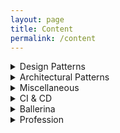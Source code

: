 ```yaml
---
layout: page
title: Content
permalink: /content
---
```


<details>
  <summary>Design Patterns</summary>
  <ol>
  <li><a href="https://isurunuwanthilaka.github.io/engineering/2020/04/22/design-patterns-intro">Introduction</a></li>

  <li><a href="https://isurunuwanthilaka.github.io/engineering/2020/04/27/singleton-pattern">Singleton Pattern</a></li>

  <li><a href="https://isurunuwanthilaka.github.io/engineering/2020/11/15/strategy-pattern">Strategy Pattern</a></li>
  
  </ol>
</details>

<details>
  <summary>Architectural Patterns</summary>
  
</details>

<details>
  <summary>Miscellaneous</summary>
  <ol>
  <li><a href="https://isurunuwanthilaka.github.io/engineering/2020/10/25/oauth2-jwt-hybrid-architecture">
  OAuth2 + JWT Hybrid Architecture</a></li>
  <li><a href="https://isurunuwanthilaka.github.io/engineering/2020/06/24/compiler-scratch">
  Compilers from scratch</a></li>
  <li><a href="https://isurunuwanthilaka.github.io/engineering/2020/10/17/apache-poi">
  Lets play with Apache POI</a></li>
  <li><a href="https://isurunuwanthilaka.github.io/engineering/2020/10/18/get-into-mqtt-in-2-minutes">
  Get into MQTT in 3 minutes (Python+Docker)</a></li>
  </ol>
</details>

<details>
  <summary>CI & CD</summary>
  <ol>
  <li><a href="https://isurunuwanthilaka.github.io/engineering/2020/06/18/jenkins-beginner">
  Jenkins Beginner Guide</a></li>
  <li><a href="https://isurunuwanthilaka.github.io/engineering/2020/10/19/docker-zero-to-hero">
  Docker Beginner Guide</a></li>
  <li><a href="https://isurunuwanthilaka.github.io/engineering/2020/10/20/docker-image-to-dockerhub-from-bitbucket">
  Deploying docker images from Bitbucket to Docker Hub</a></li>
  <li><a href="https://isurunuwanthilaka.github.io/engineering/2020/10/21/docker-image-for-go-app">
  Building Docker image for GO application</a></li>
  </ol>
</details>

<details>
  <summary>Ballerina</summary>

  <ol>
  <li><a href="https://isurunuwanthilaka.github.io/engineering/2020/05/15/ballerina-medium-connector">Ballerina connector for Medium</a></li>
  </ol>

</details>

<details>
  <summary>Profession</summary>

  <ol>
  <li><a href="https://isurunuwanthilaka.github.io/mind/2020/04/18/mind-engineering-part-1">Mind Engineering for Professionals | Part 1</a></li>
  </ol>

</details>
